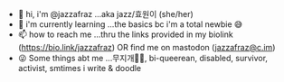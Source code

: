 - 👋 hi, i'm @jazzafraz ...aka jazz/효원이 (she/her)
- 🌱 i'm currently learning ...the basics bc i'm a total newbie 😅
- 📫 how to reach me ...thru the links provided in my biolink (https://bio.link/jazzafraz) OR find me on mastodon (jazzafraz@c.im)
- 😜 Some things abt me ...무지개🌈✨, bi-queerean, disabled, survivor, activist, smtimes i write & doodle
<!---
jazzafraz/jazzafraz is a ✨ special ✨ repository because its `README.md` (this file) appears on your GitHub profile.
You can click the Preview link to take a look at your changes.
--->

